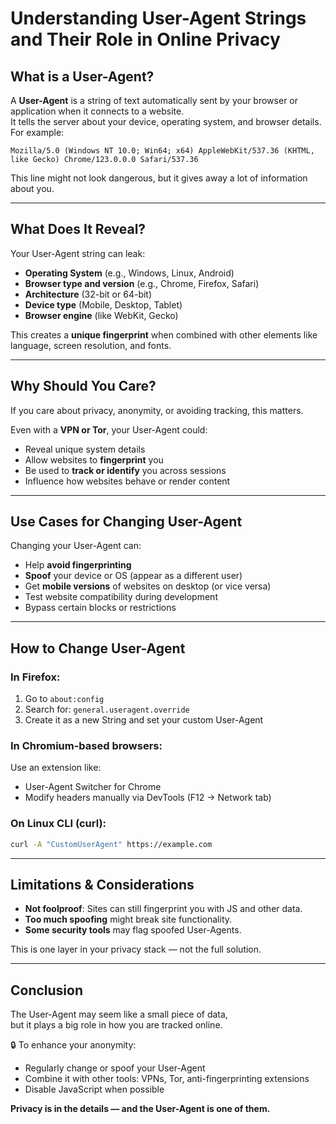 
# Understanding User-Agent Strings and Their Role in Online Privacy

## What is a User-Agent?

A **User-Agent** is a string of text automatically sent by your browser or application when it connects to a website.  
It tells the server about your device, operating system, and browser details. For example:

```
Mozilla/5.0 (Windows NT 10.0; Win64; x64) AppleWebKit/537.36 (KHTML, like Gecko) Chrome/123.0.0.0 Safari/537.36
```

This line might not look dangerous, but it gives away a lot of information about you.

---

## What Does It Reveal?

Your User-Agent string can leak:

- **Operating System** (e.g., Windows, Linux, Android)
- **Browser type and version** (e.g., Chrome, Firefox, Safari)
- **Architecture** (32-bit or 64-bit)
- **Device type** (Mobile, Desktop, Tablet)
- **Browser engine** (like WebKit, Gecko)

This creates a **unique fingerprint** when combined with other elements like language, screen resolution, and fonts.

---

## Why Should You Care?

If you care about privacy, anonymity, or avoiding tracking, this matters.

Even with a **VPN or Tor**, your User-Agent could:

- Reveal unique system details
- Allow websites to **fingerprint** you
- Be used to **track or identify** you across sessions
- Influence how websites behave or render content

---

## Use Cases for Changing User-Agent

Changing your User-Agent can:

- Help **avoid fingerprinting**
- **Spoof** your device or OS (appear as a different user)
- Get **mobile versions** of websites on desktop (or vice versa)
- Test website compatibility during development
- Bypass certain blocks or restrictions

---

## How to Change User-Agent

### In Firefox:
1. Go to `about:config`
2. Search for: `general.useragent.override`
3. Create it as a new String and set your custom User-Agent

### In Chromium-based browsers:
Use an extension like:
- User-Agent Switcher for Chrome
- Modify headers manually via DevTools (F12 → Network tab)

### On Linux CLI (curl):
```bash
curl -A "CustomUserAgent" https://example.com
```

---

## Limitations & Considerations

- **Not foolproof**: Sites can still fingerprint you with JS and other data.
- **Too much spoofing** might break site functionality.
- **Some security tools** may flag spoofed User-Agents.

This is one layer in your privacy stack — not the full solution.

---

## Conclusion

The User-Agent may seem like a small piece of data,  
but it plays a big role in how you are tracked online.

🔒 To enhance your anonymity:
- Regularly change or spoof your User-Agent
- Combine it with other tools: VPNs, Tor, anti-fingerprinting extensions
- Disable JavaScript when possible

**Privacy is in the details — and the User-Agent is one of them.**
